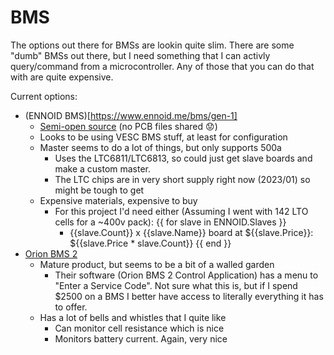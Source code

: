 # BMS
The options out there for BMSs are lookin quite slim. There are some "dumb" BMSs out there, but I need something that I can activly query/command from a microcontroller. Any of those that you can do that with are quite expensive.

Current options:
 - (ENNOID BMS)[https://www.ennoid.me/bms/gen-1]
   - [Semi-open source](https://github.com/EnnoidMe/ENNOID-BMS) (no PCB files shared 😟)
   - Looks to be using VESC BMS stuff, at least for configuration
   - Master seems to do a lot of things, but only supports 500a
     - Uses the LTC6811/LTC6813, so could just get slave boards and make a custom master.
     - The LTC chips are in very short supply right now (2023/01) so might be tough to get
   - Expensive materials, expensive to buy
     - For this project I'd need either (Assuming I went with 142 LTO cells for a ~400v pack):
        {{ for slave in ENNOID.Slaves }}
        - {{slave.Count}} x {{slave.Name}} board at ${{slave.Price}}: ${{slave.Price * slave.Count}}
        {{ end }}
 - [Orion BMS 2](https://www.orionbms.com/products/orion-bms-standard/)
   - Mature product, but seems to be a bit of a walled garden
     - Their software (Orion BMS 2 Control Application) has a menu to "Enter a Service Code". Not sure what this is, but if I spend $2500 on a BMS I better have access to literally everything it has to offer.
   - Has a lot of bells and whistles that I quite like
     - Can monitor cell resistance which is nice
     - Monitors battery current. Again, very nice